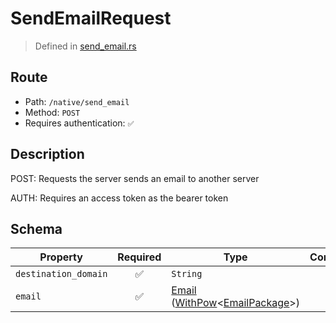 # SendEmailRequest
> Defined in [send_email.rs](../../../../../interface/src/interface/routes/native/send_email.rs)

## Route
- Path: `/native/send_email`
- Method: `POST`
- Requires authentication: `✅`

## Description
POST: Requests the server sends an email to another server

AUTH: Requires an access token as the bearer token

## Schema

| Property | Required | Type | Constraints |
| --- | :---: | --- | --- |
| `destination_domain` | ✅ | `String` |     | 
| `email` | ✅ | [Email](../../../email/Email.md) ([WithPow](../../../pow/WithPow.md)\<[EmailPackage](../../../email/EmailPackage.md)\>) |     | 


